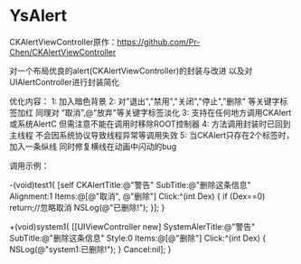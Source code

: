 # YsAlert
CKAlertViewController原作：https://github.com/Pr-Chen/CKAlertViewController


对一个布局优良的alert(CKAlertViewController)的封装与改进
以及对UIAlertController进行封装简化


优化内容：
1: 加入暗色背景
2: 对"退出","禁用","关闭","停止","删除" 等关键字标签加红  同理对 “取消",@"放弃"等关键字标签淡化
3: 支持在任何地方调用CKAlert或系统AlertC 但需注意不能在调用时移除ROOT控制器
4: 方法调用封装时已回到主线程 不会因系统协议导致线程异常等调用失效
5: 当CKAlert只存在2个标签时，加入一条纵线 同时修复横线在动画中闪动的bug

调用示例：

-(void)test1{
[self CKAlertTitle:@"警告" SubTitle:@"删除这条信息" Alignment:1 Items:@[@"取消", @"删除"] Click:^(int Dex) {
if (Dex==0) return;//忽略取消
NSLog(@"已删除!");
}];
}

+(void)system1{
[[UIViewController new] SystemAlerTitle:@"警告" SubTitle:@"删除这条信息" Style:0 Items:@[@"删除"] Click:^(int Dex) {
NSLog(@"system1:已删除!");
} Cancel:nil];
}
